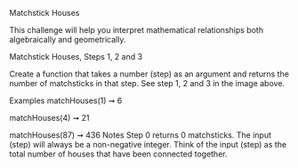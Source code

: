 Matchstick Houses

This challenge will help you interpret mathematical relationships both algebraically and geometrically.

Matchstick Houses, Steps 1, 2 and 3

Create a function that takes a number (step) as an argument and returns the number of matchsticks in that step. See step 1, 2 and 3 in the image above.

Examples
matchHouses(1) ➞ 6

matchHouses(4) ➞ 21

matchHouses(87) ➞ 436
Notes
Step 0 returns 0 matchsticks.
The input (step) will always be a non-negative integer.
Think of the input (step) as the total number of houses that have been connected together.